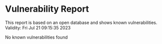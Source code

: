 # Vulnerability Report

This report is based on an open database and shows known vulnerabilities. Validity: Fri Jul 21 09:15:35 2023

No known vulnerabilities found


